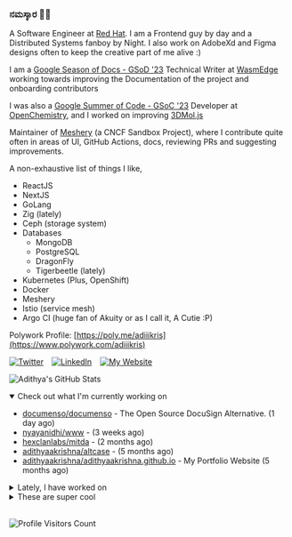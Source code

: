 ### ನಮಸ್ಕಾರ 🙏🏼
  
A Software Engineer at [Red Hat](https://www.redhat.com). I am a Frontend guy by day and a Distributed Systems fanboy by Night. I also work on AdobeXd and Figma designs often to keep the creative part of me alive :)

I am a [Google Season of Docs - GSoD '23](https://developers.google.com/season-of-docs) Technical Writer at [WasmEdge](https://github.com/WasmEdge) working towards improving the Documentation of the project and onboarding contributors

I was also a [Google Summer of Code - GSoC '23](https://summerofcode.withgoogle.com/) Developer at [OpenChemistry](https://openchemistry.org), and I worked on improving [3DMol.js](https://github.com/3dmol/3Dmol.js)

Maintainer of [Meshery](https://github.com/meshery) (a CNCF Sandbox Project), where I contribute quite often in areas of UI, GitHub Actions, docs, reviewing PRs and suggesting improvements.

A non-exhaustive list of things I like,

- ReactJS
- NextJS
- GoLang
- Zig (lately)
- Ceph (storage system)
- Databases
  - MongoDB
  - PostgreSQL
  - DragonFly
  - Tigerbeetle (lately)
- Kubernetes (Plus, OpenShift)
- Docker
- Meshery
- Istio (service mesh)
- Argo CI (huge fan of Akuity or as I call it, A Cutie :P)

Polywork Profile: [https://poly.me/adiiikris](https://www.polywork.com/adiiikris)

[![Twitter](https://img.shields.io/badge/-@adii_kris-%231DA1F2?style=for-the-badge&logo=twitter&logoColor=ffffff)](https:/twitter.adikris.in) &ensp;
[![LinkedIn](https://img.shields.io/badge/-Adithya%20Krishna-%230A67C3?style=for-the-badge&logo=linkedin&logoColor=ffffff)](https://linkedin.adikris.in/) &ensp;
[![My Website](https://img.shields.io/badge/-My%20Website-%230A67C3?style=for-the-badge)](https://adikris.in/)



![Adithya's GitHub Stats](https://github-readme-stats.vercel.app/api?username=adithyaakrishna&show_icons=true&hide_border=true&title_color=fff&icon_color=79ff97&text_color=9f9f9f&bg_color=151515)


<details open="true">
  <summary>Check out what I'm currently working on</summary>
  
  - [documenso/documenso](https://github.com/documenso/documenso) - The Open Source DocuSign Alternative. (1 day ago)
  - [nyayanidhi/www](https://github.com/nyayanidhi/www) -  (3 weeks ago)
  - [hexclanlabs/mitda](https://github.com/hexclanlabs/mitda) -  (2 months ago)
  - [adithyaakrishna/altcase](https://github.com/adithyaakrishna/altcase) -  (5 months ago)
  - [adithyaakrishna/adithyaakrishna.github.io](https://github.com/adithyaakrishna/adithyaakrishna.github.io) - My Portfolio Website (5 months ago)
</details>

<details>
  <summary>Lately, I have worked on</summary>
  
  - [chore: updated triage label](https://github.com/documenso/documenso/pull/1152) on [documenso/documenso](https://github.com/documenso/documenso) (1 day ago)
  - [feat: add template settings to create template flow](https://github.com/documenso/documenso/pull/1146) on [documenso/documenso](https://github.com/documenso/documenso) (3 days ago)
  - [chore: fix button styling](https://github.com/documenso/documenso/pull/1132) on [documenso/documenso](https://github.com/documenso/documenso) (1 week ago)
  - [chore: updated dark mode text](https://github.com/documenso/documenso/pull/1129) on [documenso/documenso](https://github.com/documenso/documenso) (1 week ago)
  - [feat: remove the existing empty signer if its the only one](https://github.com/documenso/documenso/pull/1127) on [documenso/documenso](https://github.com/documenso/documenso) (1 week ago)
</details>

<details>
  <summary>These are super cool</summary>
  
  - [documenso/pdf-sign](https://github.com/documenso/pdf-sign) -  (1 month ago)
  - [midday-ai/midday](https://github.com/midday-ai/midday) - Run your business smarter 🪄 (1 month ago)
  - [koekeishiya/yabai](https://github.com/koekeishiya/yabai) - A tiling window manager for macOS based on binary space partitioning (1 month ago)
  - [CERT-Polska/Artemis](https://github.com/CERT-Polska/Artemis) - A modular vulnerability scanner with automatic report generation capabilities. (1 month ago)
  - [adamcohenhillel/ADeus](https://github.com/adamcohenhillel/ADeus) - An open source AI wearable device that captures what you say and hear in the real world and then transcribes and stores it on your own server. You can then chat with Adeus using the app, and it will have all the right context about what you want to talk about - a truly personalized, personal AI. (2 months ago)
</details>

<br> 

![Profile Visitors Count](https://profile-counter.glitch.me/adithyaakrishna/count.svg)
